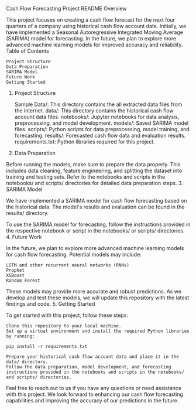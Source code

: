 Cash Flow Forecasting Project README
Overview

This project focuses on creating a cash flow forecast for the next four quarters of a company using historical cash flow account data. Initially, we have implemented a Seasonal Autoregressive Integrated Moving Average (SARIMA) model for forecasting. In the future, we plan to explore more advanced machine learning models for improved accuracy and reliability.
Table of Contents

    Project Structure
    Data Preparation
    SARIMA Model
    Future Work
    Getting Started

1. Project Structure

    Sample Data/: This directory contains the all extracted data files from the internet.
	data/: This directory contains the historical cash flow account data files.
    notebooks/: Jupyter notebooks for data analysis, preprocessing, and model development.
    models/: Saved SARIMA model files.
    scripts/: Python scripts for data preprocessing, model training, and forecasting.
    results/: Forecasted cash flow data and evaluation results.
    requirements.txt: Python libraries required for this project.

2. Data Preparation

Before running the models, make sure to prepare the data properly. This includes data cleaning, feature engineering, and splitting the dataset into training and testing sets. Refer to the notebooks and scripts in the notebooks/ and scripts/ directories for detailed data preparation steps.
3. SARIMA Model

We have implemented a SARIMA model for cash flow forecasting based on the historical data. The model's results and evaluation can be found in the results/ directory.

To use the SARIMA model for forecasting, follow the instructions provided in the respective notebook or script in the notebooks/ or scripts/ directories.
4. Future Work

In the future, we plan to explore more advanced machine learning models for cash flow forecasting. Potential models may include:

    LSTM and other recurrent neural networks (RNNs)
    Prophet
    XGBoost
    Random Forest

These models may provide more accurate and robust predictions. As we develop and test these models, we will update this repository with the latest findings and code.
5. Getting Started

To get started with this project, follow these steps:

    Clone this repository to your local machine.
    Set up a virtual environment and install the required Python libraries by running:

    pip install -r requirements.txt

    Prepare your historical cash flow account data and place it in the data/ directory.
    Follow the data preparation, model development, and forecasting instructions provided in the notebooks and scripts in the notebooks/ and scripts/ directories.

Feel free to reach out to us if you have any questions or need assistance with this project. We look forward to enhancing our cash flow forecasting capabilities and improving the accuracy of our predictions in the future.